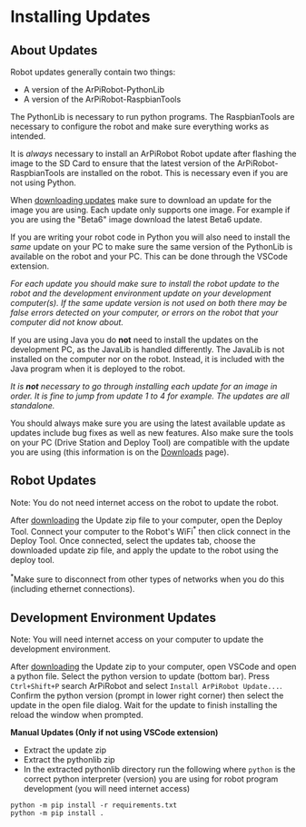 # Installing Updates

## About Updates

Robot updates generally contain two things:

- A version of the ArPiRobot-PythonLib
- A version of the ArPiRobot-RaspbianTools

The PythonLib is necessary to run python programs. The RaspbianTools are necessary to configure the robot and make sure everything works as intended.

It is *always* necessary to install an ArPiRobot Robot update after flashing the image to the SD Card to ensure that the latest version of the ArPiRobot-RaspbianTools are installed on the robot. This is necessary even if you are not using Python.

When [downloading updates](../downloads.md) make sure to download an update for the image you are using. Each update only supports one image. For example if you are using the "Beta6" image download the latest Beta6 update.

If you are writing your robot code in Python you will also need to install the *same* update on your PC to make sure the same version of the PythonLib is available on the robot and your PC. This can be done through the VSCode extension.

*For each update you should make sure to install the robot update to the robot and the development environment update on your development computer(s). If the same update version is not used on both there may be false errors detected on your computer, or errors on the robot that your computer did not know about.*

If you are using Java you do **not** need to install the updates on the development PC, as the JavaLib is handled differently. The JavaLib is not installed on the computer nor on the robot. Instead, it is included with the Java program when it is deployed to the robot.

*It is **not** necessary to go through installing each update for an image in order. It is fine to jump from update 1 to 4 for example. The updates are all standalone.*


You should always make sure you are using the latest available update as updates include bug fixes as well as new features. Also make sure the tools on your PC (Drive Station and Deploy Tool) are compatible with the update you are using (this information is on the [Downloads](../downloads.md) page).

## Robot Updates
Note: You do not need internet access on the robot to update the robot.

After [downloading](../downloads.md) the Update zip file to your computer, open the Deploy Tool. Connect your computer to the Robot's WiFi<sup>&ast;</sup> then click connect in the Deploy Tool. Once connected, select the updates tab, choose the downloaded update zip file, and apply the update to the robot using the deploy tool.

<sup>&ast;</sup>Make sure to disconnect from other types of networks when you do this (including ethernet connections).

## Development Environment Updates
Note: You will need internet access on your computer to update the development environment.

After [downloading](../downloads.md) the Update zip to your computer, open VSCode and open a python file. Select the python version to update (bottom bar). Press `Ctrl+Shift+P` search ArPiRobot and select `Install ArPiRobot Update...`. Confirm the python version (prompt in lower right corner) then select the update in the open file dialog. Wait for the update to finish installing the reload the window when prompted.

**Manual Updates (Only if not using VSCode extension)**

- Extract the update zip
- Extract the pythonlib zip
- In the extracted pythonlib directory run the following where `python` is the correct python interpreter (version) you are using for robot program development (you will need internet access)

```
python -m pip install -r requirements.txt
python -m pip install .
```
